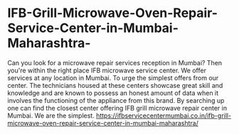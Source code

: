 # IFB-Grill-Microwave-Oven-Repair-Service-Center-in-Mumbai-Maharashtra-
 Can you look for a microwave repair services reception in Mumbai? Then you're within the right place IFB microwave service center. We offer services at any location in Mumbai. To urge the simplest offers from our center. The technicians housed at these centers showcase great skill and knowledge and are known to possess an honest amount of data when it involves the functioning of the appliance from this brand. By searching up one can find the closest center offering IFB grill microwave repair center in Mumbai. We are the simplest. https://ifbservicecentermumbai.co.in/ifb-grill-microwave-oven-repair-service-center-in-mumbai-maharashtra/

